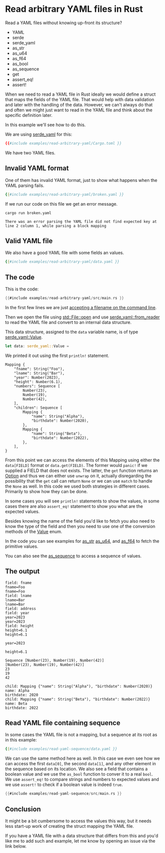 # Read arbitrary YAML files in Rust

Read a YAML files without knowing up-front its structure?

- YAML
- serde
- serde_yaml
- as_str
- as_u64
- as_f64
- as_bool
- as_sequence
- get
- assert_eq!
- assert!

When we need to read a YAML file in Rust ideally we would define a struct that maps the fields of the YAML file.
That would help with data validation and later with the handling of the data. However, we can't always do that
and often we might just want to read in the YAML file and think about the specific definition later.

In this example we'll see how to do this.

We are using [serde_yaml](https://crates.io/crates/serde_yaml) for this:

```toml
{{#include examples/read-arbitrary-yaml/Cargo.toml }}
```

We have two YAML files.

## Invalid YAML format

One of them has invalid YAML format, just to show what happens when the YAML parsing fails.

```yaml
{{#include examples/read-arbitrary-yaml/broken.yaml }}
```

If we run our code on this file we get an error message.

```
cargo run broken.yaml

There was an error parsing the YAML file did not find expected key at line 2 column 1, while parsing a block mapping
```


## Valid YAML file

We also have a good YAML file with some fields an values.

```yaml
{{#include examples/read-arbitrary-yaml/data.yaml }}
```


## The code

This is the code:

```rust
{{#include examples/read-arbitrary-yaml/src/main.rs }}
```

In the first few lines we are just [accepting a filename on the command line](/expect-one-command-line-parameter).

Then we open the file using [std::File::open](https://doc.rust-lang.org/std/fs/struct.File.html#method.open) and use
[serde_yaml::from_reader](https://docs.rs/serde_yaml/latest/serde_yaml/fn.from_reader.html) to read the YAML file and convert to an internal data structure.

This data structure, assigned to the `data` variable name, is of type [serde_yaml::Value](https://docs.rs/serde_yaml/latest/serde_yaml/enum.Value.html).

```rust
let data: serde_yaml::Value =
```

We printed it out using the first `println!` statement.


```
Mapping {
    "fname": String("Foo"),
    "lname": String("Bar"),
    "year": Number(2023),
    "height": Number(6.1),
    "numbers": Sequence [
        Number(23),
        Number(19),
        Number(42),
    ],
    "children": Sequence [
        Mapping {
            "name": String("Alpha"),
            "birthdate": Number(2020),
        },
        Mapping {
            "name": String("Beta"),
            "birthdate": Number(2022),
        },
    ],
}
```

From this point we can access the elements of this Mapping using either the `data[FIELD]` format or `data.get(FIELD)`.
The former would `panic!` if we supplied a FIELD that does not exists. The latter, the `get` function returns
an [Option](https://doc.rust-lang.org/std/option/enum.Option.html) and thus we can either use `unwrap` on it, actually
disregarding the possibility that the `get` call can return `None` or we can use `match` to handle the `None` as well.
In this code we used both strategies in different cases. Primarily to show how they can be done.

In some cases you will see `println!` statements to show the values, in some cases there are also `assert_eq!` statement
to show you what are the expected values.

Besides knowing the name of the field you'd like to fetch you also need to know the type of the field and then you need
to use one of the conversion methods of the [Value](https://docs.rs/serde_yaml/latest/serde_yaml/enum.Value.html) enum.

In the code you can see examples for [as_str](https://docs.rs/serde_yaml/latest/serde_yaml/enum.Value.html#method.as_str)
[as_u64](https://docs.rs/serde_yaml/latest/serde_yaml/enum.Value.html#method.as_u64), and
[as_f64](https://docs.rs/serde_yaml/latest/serde_yaml/enum.Value.html#method.as_f64)
to fetch the primitive values.

You can also see the [as_sequence](https://docs.rs/serde_yaml/latest/serde_yaml/enum.Value.html#method.as_sequence) to access
a sequence of values.


## The output

```
field: fname
fname=Foo
fname=Foo
field: lname
lname=Bar
lname=Bar
field: address
field: year
year=2023
year=2023
field: height
height=6.1
height=6.1

year=2023

height=6.1

Sequence [Number(23), Number(19), Number(42)]
[Number(23), Number(19), Number(42)]
23
19
42

child: Mapping {"name": String("Alpha"), "birthdate": Number(2020)}
name: Alpha
birthdate: 2020
child: Mapping {"name": String("Beta"), "birthdate": Number(2022)}
name: Beta
birthdate: 2022
```

## Read YAML file containing sequence

In some cases the YAML file is not a mapping, but a sequence at its root as in this example:

```yaml
{{#include examples/read-yaml-sequence/data.yaml }}
```

We can use the same method here as well. In this case we even see how we can access the first `data[0]`,
the second `data[1]`, and any other element in the sequence based on its location. We also see a field that
contains a boolean value and we use the `as_bool` function to conver it to a real `bool`.
We use `assert_eq!` to compare strings and numbers to expected values and we use `assert!` to check if a boolean
value is indeed `true`.

```rust
{{#include examples/read-yaml-sequence/src/main.rs }}
```

## Conclusion

It might be a bit cumbersome to access the values this way, but it needs less start-up work of
creating the struct mapping the YAML file.

If you have a YAML file with a data structure that differs from this and you'd like me to add such
and example, let me know by opening an issue via the link below.


